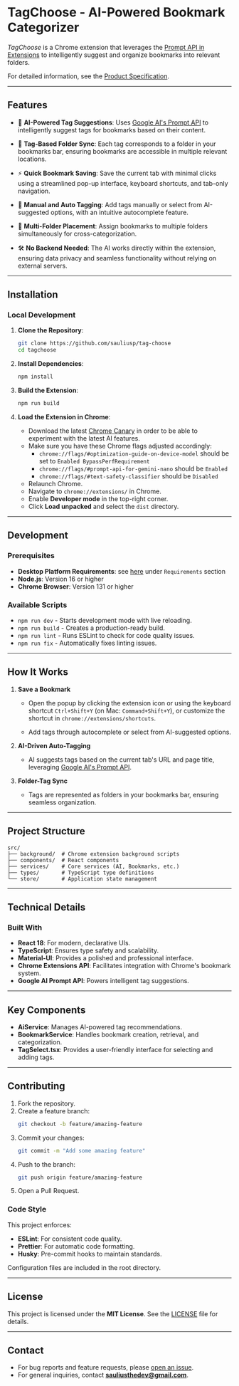 # **TagChoose** - AI-Powered Bookmark Categorizer

_TagChoose_ is a Chrome extension that leverages the [Prompt API in Extensions](https://developer.chrome.com/docs/extensions/ai/prompt-api) to intelligently suggest and organize bookmarks into relevant folders.

For detailed information, see the [Product Specification](PRODUCT_SPEC.md).

---

## **Features**

- 🤖 **AI-Powered Tag Suggestions**: Uses [Google AI's Prompt API](https://developer.chrome.com/docs/extensions/ai/prompt-api) to intelligently suggest tags for bookmarks based on their content.

- 📂 **Tag-Based Folder Sync**: Each tag corresponds to a folder in your bookmarks bar, ensuring bookmarks are accessible in multiple relevant locations.

- ⚡ **Quick Bookmark Saving**: Save the current tab with minimal clicks using a streamlined pop-up interface, keyboard shortcuts, and tab-only navigation.

- 📝 **Manual and Auto Tagging**: Add tags manually or select from AI-suggested options, with an intuitive autocomplete feature.

- 🔄 **Multi-Folder Placement**: Assign bookmarks to multiple folders simultaneously for cross-categorization.

- 🛠️ **No Backend Needed**: The AI works directly within the extension, ensuring data privacy and seamless functionality without relying on external servers.

---

## **Installation**

### **Local Development**

1. **Clone the Repository**:

   ```bash
   git clone https://github.com/sauliusp/tag-choose
   cd tagchoose
   ```

2. **Install Dependencies**:

   ```bash
   npm install
   ```

3. **Build the Extension**:

   ```bash
   npm run build
   ```

4. **Load the Extension in Chrome**:
   - Download the latest [Chrome Canary](https://www.google.com/chrome/canary/) in order to be able to experiment with the latest AI features.
   - Make sure you have these Chrome flags adjusted accordingly:
     - `chrome://flags/#optimization-guide-on-device-model` should be set to `Enabled BypassPerfRequirement`
     - `chrome://flags/#prompt-api-for-gemini-nano` should be `Enabled`
     - `chrome://flags/#text-safety-classifier` should be `Disabled`
   - Relaunch Chrome.
   - Navigate to `chrome://extensions/` in Chrome.
   - Enable **Developer mode** in the top-right corner.
   - Click **Load unpacked** and select the `dist` directory.

---

## **Development**

### **Prerequisites**

- **Desktop Platform Requirements**: see [here](https://docs.google.com/document/d/1VG8HIyz361zGduWgNG7R_R8Xkv0OOJ8b5C9QKeCjU0c/edit?tab=t.0#heading=h.cwc2ewfrtynq) under `Requirements` section
- **Node.js**: Version 16 or higher
- **Chrome Browser**: Version 131 or higher

### **Available Scripts**

- `npm run dev` - Starts development mode with live reloading.
- `npm run build` - Creates a production-ready build.
- `npm run lint` - Runs ESLint to check for code quality issues.
- `npm run fix` - Automatically fixes linting issues.

---

## **How It Works**

1. **Save a Bookmark**

   - Open the popup by clicking the extension icon or using the keyboard shortcut `Ctrl+Shift+Y` (on Mac: `Command+Shift+Y`), or customize the shortcut in `chrome://extensions/shortcuts`.

   - Add tags through autocomplete or select from AI-suggested options.

2. **AI-Driven Auto-Tagging**

   - AI suggests tags based on the current tab's URL and page title, leveraging [Google AI's Prompt API](https://developer.chrome.com/docs/extensions/ai/prompt-api).

3. **Folder-Tag Sync**
   - Tags are represented as folders in your bookmarks bar, ensuring seamless organization.

---

## **Project Structure**

```plaintext
src/
├── background/  # Chrome extension background scripts
├── components/  # React components
├── services/    # Core services (AI, Bookmarks, etc.)
├── types/       # TypeScript type definitions
└── store/       # Application state management
```

---

## **Technical Details**

### **Built With**

- **React 18**: For modern, declarative UIs.
- **TypeScript**: Ensures type safety and scalability.
- **Material-UI**: Provides a polished and professional interface.
- **Chrome Extensions API**: Facilitates integration with Chrome's bookmark system.
- **Google AI Prompt API**: Powers intelligent tag suggestions.

---

## **Key Components**

- **AiService**: Manages AI-powered tag recommendations.
- **BookmarkService**: Handles bookmark creation, retrieval, and categorization.
- **TagSelect.tsx**: Provides a user-friendly interface for selecting and adding tags.

---

## **Contributing**

1. Fork the repository.
2. Create a feature branch:
   ```bash
   git checkout -b feature/amazing-feature
   ```
3. Commit your changes:
   ```bash
   git commit -m "Add some amazing feature"
   ```
4. Push to the branch:
   ```bash
   git push origin feature/amazing-feature
   ```
5. Open a Pull Request.

### **Code Style**

This project enforces:

- **ESLint**: For consistent code quality.
- **Prettier**: For automatic code formatting.
- **Husky**: Pre-commit hooks to maintain standards.

Configuration files are included in the root directory.

---

## **License**

This project is licensed under the **MIT License**. See the [LICENSE](LICENSE) file for details.

---

## **Contact**

- For bug reports and feature requests, please [open an issue](https://github.com/sauliusp/tag-choose/issues).
- For general inquiries, contact **sauliusthedev@gmail.com**.
